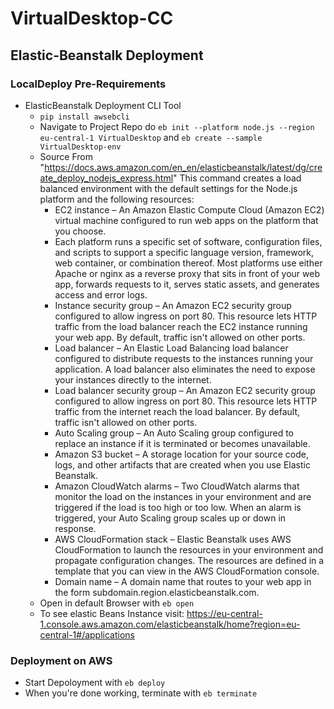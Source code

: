 # VirtualDesktop-CC

## Elastic-Beanstalk Deployment
### LocalDeploy Pre-Requirements
- ElasticBeanstalk Deployment CLI Tool
    - `` pip install awsebcli ``
    - Navigate to Project Repo do 
    ``eb init --platform node.js --region eu-central-1 VirtualDesktop`` 
    and ``eb create --sample VirtualDesktop-env`` 
    - Source From "https://docs.aws.amazon.com/en_en/elasticbeanstalk/latest/dg/create_deploy_nodejs_express.html"
        This command creates a load balanced environment with the default settings for the Node.js platform and the following resources:
        - EC2 instance – An Amazon Elastic Compute Cloud (Amazon EC2) virtual machine configured to run web apps on the platform that you choose.
        - Each platform runs a specific set of software, configuration files, and scripts to support a specific language version, framework, web container, or combination thereof. Most platforms use either Apache or nginx as a reverse proxy that sits in front of your web app, forwards requests to it, serves static assets, and generates access and error logs.
        - Instance security group – An Amazon EC2 security group configured to allow ingress on port 80. This resource lets HTTP traffic from the load balancer reach the EC2 instance running your web app. By default, traffic isn't allowed on other ports.
        - Load balancer – An Elastic Load Balancing load balancer configured to distribute requests to the instances running your application. A load balancer also eliminates the need to expose your instances directly to the internet.
        - Load balancer security group – An Amazon EC2 security group configured to allow ingress on port 80. This resource lets HTTP traffic from the internet reach the load balancer. By default, traffic isn't allowed on other ports.
        - Auto Scaling group – An Auto Scaling group configured to replace an instance if it is terminated or becomes unavailable.
        - Amazon S3 bucket – A storage location for your source code, logs, and other artifacts that are created when you use Elastic Beanstalk.
        - Amazon CloudWatch alarms – Two CloudWatch alarms that monitor the load on the instances in your environment and are triggered if the load is too high or too low. When an alarm is triggered, your Auto Scaling group scales up or down in response.
        - AWS CloudFormation stack – Elastic Beanstalk uses AWS CloudFormation to launch the resources in your environment and propagate configuration changes. The resources are defined in a template that you can view in the AWS CloudFormation console.
        - Domain name – A domain name that routes to your web app in the form subdomain.region.elasticbeanstalk.com.
    - Open in default Browser with ``eb open``
    - To see elastic Beans Instance visit: https://eu-central-1.console.aws.amazon.com/elasticbeanstalk/home?region=eu-central-1#/applications
### Deployment on AWS
- Start Depoloyment with ``eb deploy``
- When you're done working, terminate with ``eb terminate``